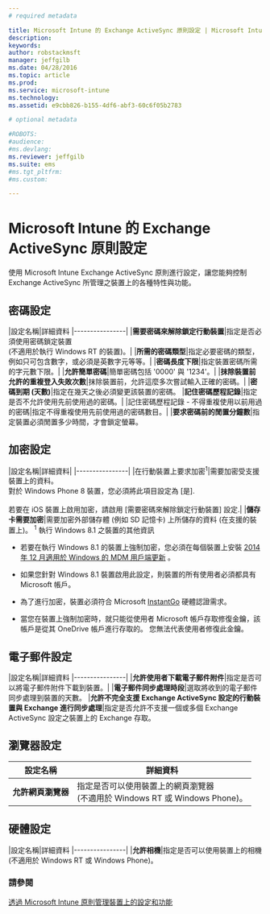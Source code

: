 ```yaml
---
# required metadata

title: Microsoft Intune 的 Exchange ActiveSync 原則設定 | Microsoft Intune
description:
keywords:
author: robstackmsft
manager: jeffgilb
ms.date: 04/28/2016
ms.topic: article
ms.prod:
ms.service: microsoft-intune
ms.technology:
ms.assetid: e9cbb826-b155-4df6-abf3-60c6f05b2783

# optional metadata

#ROBOTS:
#audience:
#ms.devlang:
ms.reviewer: jeffgilb
ms.suite: ems
#ms.tgt_pltfrm:
#ms.custom:

---
```


# Microsoft Intune 的 Exchange ActiveSync 原則設定
使用 Microsoft Intune Exchange ActiveSync 原則進行設定，讓您能夠控制 Exchange ActiveSync 所管理之裝置上的各種特性與功能。


## 密碼設定

|設定名稱|詳細資料
|----------------|
|**需要密碼來解除鎖定行動裝置**|指定是否必須使用密碼鎖定裝置<br>(不適用於執行 Windows RT 的裝置)。|
|**所需的密碼類型**|指定必要密碼的類型，例如只可包含數字，或必須是英數字元等等。|
|**密碼長度下限**|指定裝置密碼所需的字元數下限。|
|**允許簡單密碼**|簡單密碼包括 '0000' 與 '1234'。|
|**抹除裝置前允許的重複登入失敗次數**|抹除裝置前，允許這麼多次嘗試輸入正確的密碼。|
|**密碼到期 (天數)**|指定在幾天之後必須變更該裝置的密碼。
|**記住密碼歷程記錄**|指定是否不允許使用先前使用過的密碼。|
|記住密碼歷程記錄 - 不得重複使用以前用過的密碼|指定不得重複使用先前使用過的密碼數目。|
|**要求密碼前的閒置分鐘數**|指定裝置必須閒置多少時間，才會鎖定螢幕。

## 加密設定

|設定名稱|詳細資料|
|----------------|
|在行動裝置上要求加密<sup>1</sup>|需要加密受支援裝置上的資料。<br>對於 Windows Phone 8 裝置，您必須將此項目設定為 [是].<br /><br />若要在 iOS 裝置上啟用加密，請啟用 [需要密碼來解除鎖定行動裝置] 設定.|
|**儲存卡需要加密**|需要加密外部儲存體 (例如 SD 記憶卡) 上所儲存的資料 (在支援的裝置上)。
<sup>1</sup> 執行 Windows 8.1 之裝置的其他資訊

-   若要在執行 Windows 8.1 的裝置上強制加密，您必須在每個裝置上安裝 [2014 年 12 月適用於 Windows 的 MDM 用戶端更新](http://support.microsoft.com/kb/3013816) 。

-   如果您針對 Windows 8.1 裝置啟用此設定，則裝置的所有使用者必須都具有 Microsoft 帳戶。

-   為了進行加密，裝置必須符合 Microsoft [InstantGo](http://blogs.windows.com/bloggingwindows/2014/06/19/instantgo-a-better-way-to-sleep/) 硬體認證需求。

-   當您在裝置上強制加密時，就只能從使用者 Microsoft 帳戶存取修復金鑰，該帳戶是從其 OneDrive 帳戶進行存取的。 您無法代表使用者修復此金鑰。

## 電子郵件設定

|設定名稱|詳細資料
|----------------|
|**允許使用者下載電子郵件附件**|指定是否可以將電子郵件附件下載到裝置。|
|**電子郵件同步處理時段**|選取將收到的電子郵件同步處理到裝置的天數。
|**允許不完全支援 Exchange ActiveSync 設定的行動裝置與 Exchange 進行同步處理**|指定是否允許不支援一個或多個 Exchange ActiveSync 設定之裝置上的 Exchange 存取。

## 瀏覽器設定

|設定名稱|詳細資料
|----------------|-
|**允許網頁瀏覽器**|指定是否可以使用裝置上的網頁瀏覽器<br>(不適用於 Windows RT 或 Windows Phone)。

## 硬體設定

|設定名稱|詳細資料
|----------------|
|**允許相機**|指定是否可以使用裝置上的相機<br>(不適用於 Windows RT 或 Windows Phone)。



### 請參閱
[透過 Microsoft Intune 原則管理裝置上的設定和功能](manage-settings-and-features-on-your-devices-with-microsoft-intune-policies.md)



<!--HONumber=May16_HO1-->


